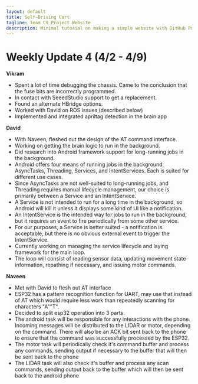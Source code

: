 ```yaml
---
layout: default
title: Self-Driving Cart
tagline: Team C9 Project Website
description: Minimal tutorial on making a simple website with GitHub Pages
---
```


# Weekly Update 4 (4/2 - 4/9)

**Vikram**

+ Spent a lot of time debugging the chassis. Came to the conclusion that the
  fuse bits are incorrectly programmed.
+ In contact with SeeedStudio support to get a replacement.
+ Found an alternate HBridge options.
+ Worked with David on ROS issues (described below)
+ Implemented and integrated apriltag detection in the brain app

**David**

+ With Naveen, fleshed out the design of the AT command interface.
+ Working on getting the brain logic to run in the background.
+ Did research into Android framework support for long-running jobs in the background.
+ Android offers four means of running jobs in the background: AsyncTasks, Threading, Services,
  and IntentServices. Each is suited for different use cases.
+ Since AsyncTasks are not well-suited to long-running jobs, and Threading requires manual
  lifecycle management, our choice is primarily between a Service and an IntentService.
+ A Service is not intended to run for a long time in the background, so Android will kill it unless
  it displays some kind of UI like a notification.
+ An IntentService is the intended way for jobs to run in the background, but it requires an event to
  fire periodically from some other service.
+ For our purposes, a Service is better suited - a notification is acceptable, but there is no
  obvious external event to trigger the IntentService.
+ Currently working on managing the service lifecycle and laying framework for the main loop.
+ The loop will consist of reading sensor data, updating movement state information, repathing if
  necessary, and issuing motor commands.

**Naveen**

+ Met with David to flesh out AT interface
+ ESP32 has a pattern recognition function for UART, may use that instead of AT which would require
  less work than repeatedly scanning for characters "A""T".
+ Decided to split esp32 operation into 3 parts.
+ The android task will be responsible for any interactions with the phone. Incoming messages will be
  distributed to the LIDAR or motor, depending on the command. There will also be an ACK bit sent back
  to the phone to ensure that the command was successfully processed by the ESP32.
+ The motor task will periodically check it's command buffer and process any commands, sending output
  if necessary to the buffer that will then be sent back to the phone
+ The LIDAR task will also check it's buffer and process any scan commands, sending output back to the buffer
  which will then be sent back to the android phone
